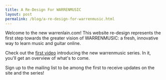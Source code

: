 ```yaml
---
title: A Re-Design For WARRENMUSIC
layout: post
permalink: /blog/a-re-design-for-warrenmusic.html
---
```

Welcome to the new warrenlain.com! This website re-design represents the first
step towards the greater vision of WARRENMUSIC: a fresh, innovative way to learn
music and guitar online.

Check out the [first video](http://warrenlain.com "Watch the introduction video") introducing the new warrenmusic
series. In it, you'll get an overview of what's to come.

Sign up to the mailing list to be among the first to receive updates on the site and the series!
